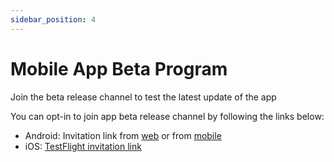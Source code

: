 ```yaml
---
sidebar_position: 4
---
```



# Mobile App Beta Program

Join the beta release channel to test the latest update of the app

You can opt-in to join app beta release channel by following the links below:
* Android: Invitation link from [web](https://play.google.com/store/apps/details?id=app.alextran.immich) or from [mobile](https://play.google.com/store/apps/details?id=app.alextran.immich)
* iOS: [TestFlight invitation link](https://testflight.apple.com/join/1vYsAa8P)